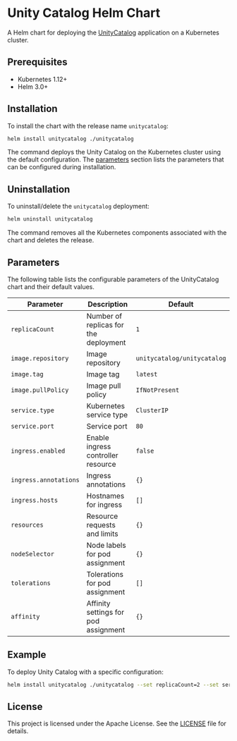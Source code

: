 # Unity Catalog Helm Chart

A Helm chart for deploying the [UnityCatalog](https://github.com/unitycatalog/unitycatalog) application on a Kubernetes cluster.

## Prerequisites

- Kubernetes 1.12+
- Helm 3.0+

## Installation

To install the chart with the release name `unitycatalog`:

```sh
helm install unitycatalog ./unitycatalog
```

The command deploys the Unity Catalog on the Kubernetes cluster using the default configuration. The [parameters](#parameters) section lists the parameters that can be configured during installation.

## Uninstallation

To uninstall/delete the `unitycatalog` deployment:

```sh
helm uninstall unitycatalog
```

The command removes all the Kubernetes components associated with the chart and deletes the release.

## Parameters

The following table lists the configurable parameters of the UnityCatalog chart and their default values.

| Parameter                | Description                                      | Default                        |
|--------------------------|--------------------------------------------------|--------------------------------|
| `replicaCount`           | Number of replicas for the deployment            | `1`                            |
| `image.repository`       | Image repository                                 | `unitycatalog/unitycatalog`    |
| `image.tag`              | Image tag                                        | `latest`                       |
| `image.pullPolicy`       | Image pull policy                                | `IfNotPresent`                 |
| `service.type`           | Kubernetes service type                          | `ClusterIP`                    |
| `service.port`           | Service port                                     | `80`                           |
| `ingress.enabled`        | Enable ingress controller resource               | `false`                        |
| `ingress.annotations`    | Ingress annotations                              | `{}`                           |
| `ingress.hosts`          | Hostnames for ingress                            | `[]`                           |
| `resources`              | Resource requests and limits                     | `{}`                           |
| `nodeSelector`           | Node labels for pod assignment                   | `{}`                           |
| `tolerations`            | Tolerations for pod assignment                   | `[]`                           |
| `affinity`               | Affinity settings for pod assignment             | `{}`                           |

## Example

To deploy Unity Catalog with a specific configuration:

```sh
helm install unitycatalog ./unitycatalog --set replicaCount=2 --set service.type=LoadBalancer
```

## License

This project is licensed under the Apache License. See the [LICENSE](https://github.com/unitycatalog/unitycatalog/blob/main/LICENSE) file for details.
